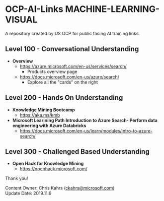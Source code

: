 # OCP-AI-Links MACHINE-LEARNING-VISUAL
A repository created by US OCP for public facing AI training links.  

## Level 100 - Conversational Understanding
* **Overview**
  * https://azure.microsoft.com/en-us/services/search/ 
    * Products overview page
  * https://docs.microsoft.com/en-us/azure/search/
    * Explore all the "cards" on the right  


## Level 200 - Hands On Understanding
* **Knowledge Mining Bootcamp**
    * https://aka.ms/kmb 
* **Microsoft Learining Path Introduction to Azure Search- Perform data engineering with Azure Databricks**
  * https://docs.microsoft.com/en-us/learn/modules/intro-to-azure-search/


## Level 300 - Challenged Based Understanding
* **Open Hack for Knowledge Mining**
    * https://openhack.microsoft.com/ 


Thank you!

Content Owner: Chris Kahrs (ckahrs@microsoft.com)<br>
Update Date: 2019.11.6